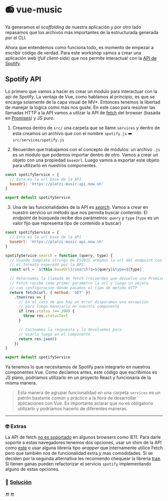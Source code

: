 # 📻 vue-music

Ya generamos el *scaffolding* de nuestra aplicación y por otro lado repasamos que los archivos más importantes de la estructurada generada por el CLI.

Ahora que entendemos como funciona todo, es momento de empezar a escribir código de verdad. Para este workshop vamos a crear una aplicación web (*full client-side*) que nos permite interactuar con la [API de Spotify](https://developer.spotify.com/web-api/user-guide/).


## Spotify API

Lo primero que vamos a hacer es crear un modulo para interactuar con la api de Spotify. La ventaja de Vue, como hablamos al principio, es que se encarga solamente de la capa visual de MV*. Entonces tenemos la libertad de manejar la lógica como más nos guste. En este caso para resolver las llamadas HTTP a la API vamos a utilzar la API de [fetch](https://developer.mozilla.org/es/docs/Web/API/Fetch_API/Utilizando_Fetch) del browser (basada en [Promises](https://developer.mozilla.org/es/docs/Web/JavaScript/Referencia/Objetos_globales/Promise)) y JS puro.

1. Creamos dentro de `src/` una carpeta que se llame `services` y dentro de esta creamos un archivo que con el nombre `spotify.js` ➡️ `src/services/spotify.js`

2. Recuerden que trabajamos con el concepto de módulos: un archivo `.js` es un modulo que podemos importar dentro de otro. Vamos a crear un objeto con una propiedad `baseUrl`. Luego vamos a exportar este objeto para utilizarlo en nuestros componentes.

```javascript
const spotifyService = {
  // Esta es la url base de la API
  baseUrl: 'https://platzi-music-api.now.sh'
}

export default spotifyService
```

3. Una de las funcionalidades de la API es [*search*](https://developer.spotify.com/web-api/search-item/). Vamos a crear en nuestro servicio un método que nos permita buscar contenido. El *endpoint* de búsqueda recibe dos parámetros: `query` y `type` (`type` es un valor fijo que representa tipo de contenido a buscar)

```javascript
const spotifyService = {
  // Esta es la url base de la API
  baseUrl: 'https://platzi-music-api.now.sh'
}

spotifyService.search = function (query, type) {
  // Usando template strings de ES2015 armamos la url del endpoint con
  // el formato esperado por la API.
  const url = `${this.baseUrl}/search?q=${query}&type=${type}`

  // Retornamos la llamada de fetch (recuerden que devuelve una Promise).
  // Fetch recibe como primer parametro la url y luego un objeto
  // con configuracion donde pasamos el tipo de metodo HTTP
  return fetch(url, { method: 'GET' })
    .then(res => {
      // En el caso de que hay un error disparamos una excepción
      // para luego manejarla en nuestro componente
      if (res.status !== 200) {
        throw res.statusText
      }

      // Casteamos la respuesta y la devolvemos para
      // usarla luego en el componente
      return res.json()
    })
}

export default spotifyService
```

Ya tenemos lo que necesitamos de Spotify para integrarlo en nuestros componentes Vue. Como decíamos antes, este código que escribimos es JS plano, podríamos utilizarlo en un proyecto React y funcionaría de la misma manera.

> Esta manera de agrupar funcionalidad en una carpeta `services` es un patrón bastante común y práctico a la hora de desarrollar aplicaciones con Vue. Es importante aclarar que no es obligatorio utilizarlo y podríamos hacerlo de diferentes maneras.

___
### 🤓 Extras
La API de fetch [no es soportado](http://caniuse.com/#search=fetch) en algunos browsers como IE11. Para darle soporte a estas navegadores tenemos dos opciones, usar un shim de la API como [este](https://github.com/github/fetch) o usar alguna librería tipo *wrapper* que internamente utilice Fetch pero que también nos de funcionalidad extra y mas comodidades. Si se deciden por la segunda alternativa les recomiendo chequear la librería [trae](https://github.com/Huemul/trae). Si tienen ganas pueden refactorizar el servicio `spotify` implementando alguno de estas opciones.

### 📝 [Solución](https://github.com/ianaya89/workshop-vuejs/blob/master/hints/08.md)

[⏪](https://github.com/ianaya89/workshop-vuejs/blob/master/ex/07.md)  [⏩](https://github.com/ianaya89/workshop-vuejs/blob/master/ex/09.md)
